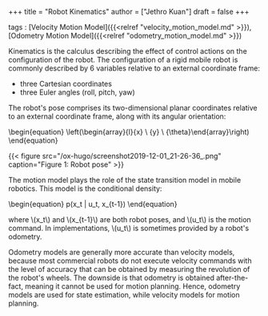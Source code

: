 +++
title = "Robot Kinematics"
author = ["Jethro Kuan"]
draft = false
+++

tags
: [Velocity Motion Model]({{<relref "velocity_motion_model.md" >}}), [Odometry Motion Model]({{<relref "odometry_motion_model.md" >}})

Kinematics is the calculus describing the effect of control actions on
the configuration of the robot. The configuration of a rigid mobile
robot is commonly described by 6 variables relative to an external
coordinate frame:

- three Cartesian coordinates
- three Euler angles (roll, pitch, yaw)

The robot's pose comprises its two-dimensional planar coordinates
relative to an external coordinate frame, along with its angular
orientation:

\begin{equation}
\left(\begin{array}{l}{x} \\ {y} \\ {\theta}\end{array}\right)
\end{equation}

{{< figure src="/ox-hugo/screenshot2019-12-01_21-26-36_.png" caption="Figure 1: Robot pose" >}}

The motion model plays the role of the state transition model in
mobile robotics. This model is the conditional density:

\begin{equation}
p(x_t | u_t, x\_{t-1})
\end{equation}

where \\(x_t\\) and \\(x\_{t-1}\\) are both robot poses, and \\(u_t\\) is the
motion command. In implementations, \\(u_t\\) is sometimes provided by a
robot's odometry.

Odometry models are generally more accurate than velocity models,
because most commercial robots do not execute velocity commands with
the level of accuracy that can be obtained by measuring the revolution
of the robot's wheels. The downside is that odometry is obtained
after-the-fact, meaning it cannot be used for motion planning. Hence,
odometry models are used for state estimation, while velocity models
for motion planning.
